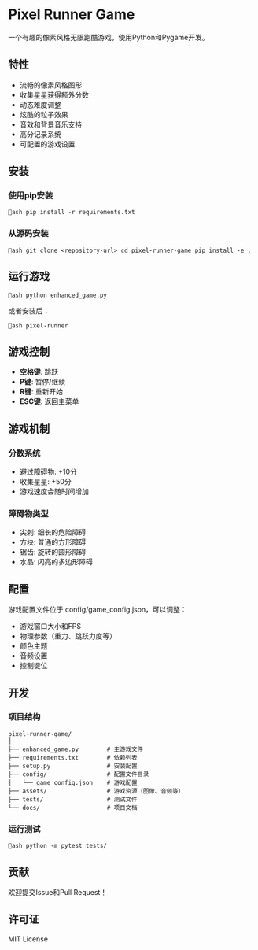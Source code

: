 ﻿# Pixel Runner Game

一个有趣的像素风格无限跑酷游戏，使用Python和Pygame开发。

## 特性

-  流畅的像素风格图形
-  收集星星获得额外分数
-  动态难度调整
-  炫酷的粒子效果
-  音效和背景音乐支持
-  高分记录系统
-  可配置的游戏设置

## 安装

### 使用pip安装

`ash
pip install -r requirements.txt
`

### 从源码安装

`ash
git clone <repository-url>
cd pixel-runner-game
pip install -e .
`

## 运行游戏

`ash
python enhanced_game.py
`

或者安装后：

`ash
pixel-runner
`

## 游戏控制

- **空格键**: 跳跃
- **P键**: 暂停/继续
- **R键**: 重新开始
- **ESC键**: 返回主菜单

## 游戏机制

### 分数系统
- 避过障碍物: +10分
- 收集星星: +50分
- 游戏速度会随时间增加

### 障碍物类型
-  尖刺: 细长的危险障碍
-  方块: 普通的方形障碍
-  锯齿: 旋转的圆形障碍
-  水晶: 闪亮的多边形障碍

## 配置

游戏配置文件位于 config/game_config.json，可以调整：
- 游戏窗口大小和FPS
- 物理参数（重力、跳跃力度等）
- 颜色主题
- 音频设置
- 控制键位

## 开发

### 项目结构

```
pixel-runner-game/
│
├── enhanced_game.py        # 主游戏文件
├── requirements.txt        # 依赖列表
├── setup.py                # 安装配置
├── config/                 # 配置文件目录
│   └── game_config.json    # 游戏配置
├── assets/                 # 游戏资源（图像、音频等）
├── tests/                  # 测试文件
└── docs/                   # 项目文档
```

### 运行测试

`ash
python -m pytest tests/
`

## 贡献

欢迎提交Issue和Pull Request！

## 许可证

MIT License

